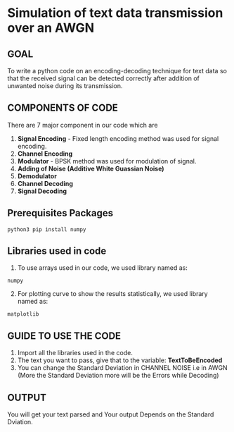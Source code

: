 # Simulation of text data transmission over an AWGN
## GOAL
To write a python code on an encoding-decoding technique for text data so that the received signal can be detected correctly after addition of unwanted noise during its transmission.
## COMPONENTS OF CODE
There are 7 major component in our code which are
1. **Signal Encoding** - Fixed length encoding method was used for signal encoding.
2. **Channel Encoding** 
3. **Modulator** - BPSK method was used for modulation of signal.
4. **Adding of Noise (Additive White Guassian Noise)**
5. **Demodulator**
6. **Channel Decoding**
7. **Signal Decoding**

## Prerequisites Packages

```
python3 pip install numpy
```

## Libraries used in code
1. To use arrays used in our code, we used library named as:
```
numpy
```
2. For plotting curve to show the results statistically, we used library named as:
```
matplotlib
```
## GUIDE TO USE THE CODE
1. Import all the libraries used in the code.
1. The text you want to pass, give that to the variable: **TextToBeEncoded** 
2. You can change the Standard Deviation in CHANNEL NOISE i.e in AWGN (More the Standard Deviation more will be the Errors while Decoding)
## OUTPUT
You will get your text parsed and Your output Depends on the Standard Dviation.
